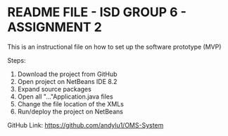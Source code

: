 README FILE - ISD GROUP 6 - ASSIGNMENT 2
========================================
This is an instructional file on how to
set up the software prototype (MVP)


Steps:
1. Download the project from GitHub
2. Open project on NetBeans IDE 8.2
3. Expand source packages
4. Open all "..."Application.java files
5. Change the file location of the XMLs
6. Run/deploy the project on NetBeans


GitHub Link:
https://github.com/andylu1/OMS-System
